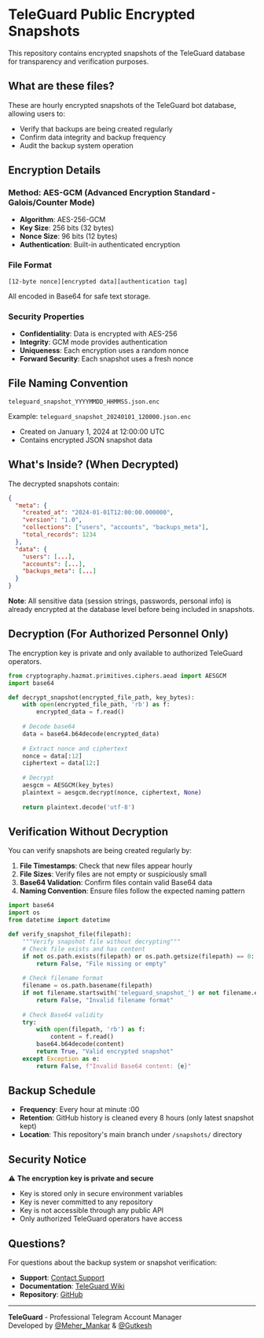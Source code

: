 # TeleGuard Public Encrypted Snapshots

This repository contains encrypted snapshots of the TeleGuard database for transparency and verification purposes.

## What are these files?

These are hourly encrypted snapshots of the TeleGuard bot database, allowing users to:
- Verify that backups are being created regularly
- Confirm data integrity and backup frequency
- Audit the backup system operation

## Encryption Details

### Method: AES-GCM (Advanced Encryption Standard - Galois/Counter Mode)
- **Algorithm**: AES-256-GCM
- **Key Size**: 256 bits (32 bytes)
- **Nonce Size**: 96 bits (12 bytes)
- **Authentication**: Built-in authenticated encryption

### File Format
```
[12-byte nonce][encrypted data][authentication tag]
```
All encoded in Base64 for safe text storage.

### Security Properties
- **Confidentiality**: Data is encrypted with AES-256
- **Integrity**: GCM mode provides authentication
- **Uniqueness**: Each encryption uses a random nonce
- **Forward Security**: Each snapshot uses a fresh nonce

## File Naming Convention

```
teleguard_snapshot_YYYYMMDD_HHMMSS.json.enc
```

Example: `teleguard_snapshot_20240101_120000.json.enc`
- Created on January 1, 2024 at 12:00:00 UTC
- Contains encrypted JSON snapshot data

## What's Inside? (When Decrypted)

The decrypted snapshots contain:

```json
{
  "meta": {
    "created_at": "2024-01-01T12:00:00.000000",
    "version": "1.0",
    "collections": ["users", "accounts", "backups_meta"],
    "total_records": 1234
  },
  "data": {
    "users": [...],
    "accounts": [...],
    "backups_meta": [...]
  }
}
```

**Note**: All sensitive data (session strings, passwords, personal info) is already encrypted at the database level before being included in snapshots.

## Decryption (For Authorized Personnel Only)

The encryption key is private and only available to authorized TeleGuard operators.

```python
from cryptography.hazmat.primitives.ciphers.aead import AESGCM
import base64

def decrypt_snapshot(encrypted_file_path, key_bytes):
    with open(encrypted_file_path, 'rb') as f:
        encrypted_data = f.read()
    
    # Decode base64
    data = base64.b64decode(encrypted_data)
    
    # Extract nonce and ciphertext
    nonce = data[:12]
    ciphertext = data[12:]
    
    # Decrypt
    aesgcm = AESGCM(key_bytes)
    plaintext = aesgcm.decrypt(nonce, ciphertext, None)
    
    return plaintext.decode('utf-8')
```

## Verification Without Decryption

You can verify snapshots are being created regularly by:

1. **File Timestamps**: Check that new files appear hourly
2. **File Sizes**: Verify files are not empty or suspiciously small
3. **Base64 Validation**: Confirm files contain valid Base64 data
4. **Naming Convention**: Ensure files follow the expected naming pattern

```python
import base64
import os
from datetime import datetime

def verify_snapshot_file(filepath):
    """Verify snapshot file without decrypting"""
    # Check file exists and has content
    if not os.path.exists(filepath) or os.path.getsize(filepath) == 0:
        return False, "File missing or empty"
    
    # Check filename format
    filename = os.path.basename(filepath)
    if not filename.startswith('teleguard_snapshot_') or not filename.endswith('.json.enc'):
        return False, "Invalid filename format"
    
    # Check Base64 validity
    try:
        with open(filepath, 'rb') as f:
            content = f.read()
        base64.b64decode(content)
        return True, "Valid encrypted snapshot"
    except Exception as e:
        return False, f"Invalid Base64 content: {e}"
```

## Backup Schedule

- **Frequency**: Every hour at minute :00
- **Retention**: GitHub history is cleaned every 8 hours (only latest snapshot kept)
- **Location**: This repository's main branch under `/snapshots/` directory

## Security Notice

⚠️ **The encryption key is private and secure**
- Key is stored only in secure environment variables
- Key is never committed to any repository
- Key is not accessible through any public API
- Only authorized TeleGuard operators have access

## Questions?

For questions about the backup system or snapshot verification:
- **Support**: [Contact Support](https://t.me/ContactXYZrobot)
- **Documentation**: [TeleGuard Wiki](https://github.com/MeherMankar/TeleGuard/wiki)
- **Repository**: [GitHub](https://github.com/MeherMankar/TeleGuard)

---

**TeleGuard** - Professional Telegram Account Manager  
Developed by [@Meher_Mankar](https://t.me/Meher_Mankar) & [@Gutkesh](https://t.me/Gutkesh)